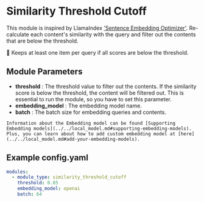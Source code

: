 # Similarity Threshold Cutoff

This module is inspired by
LlamaIndex ['Sentence Embedding Optimizer'](https://docs.llamaindex.ai/en/stable/examples/node_postprocessor/OptimizerDemo/).
Re-calculate each content's similarity with the query and filter out the contents that are below the threshold.

📣 Keeps at least one item per query if all scores are below the threshold.

## **Module Parameters**

- **threshold** : The threshold value to filter out the contents.
  If the similarity score is below the threshold, the content will be filtered out.
  This is essential to run the module, so you have to set this parameter.
- **embedding_model** : The embedding model name.
- **batch** : The batch size for embedding queries and contents.

```{tip}
Information about the Embedding model can be found [Supporting Embedding models](../../local_model.md#supporting-embedding-models).
Plus, you can learn about how to add custom embedding model at [here](../../local_model.md#add-your-embedding-models). 
```

## **Example config.yaml**

```yaml
modules:
  - module_type: similarity_threshold_cutoff
    threshold: 0.85
    embedding_model: openai
    batch: 64
```
